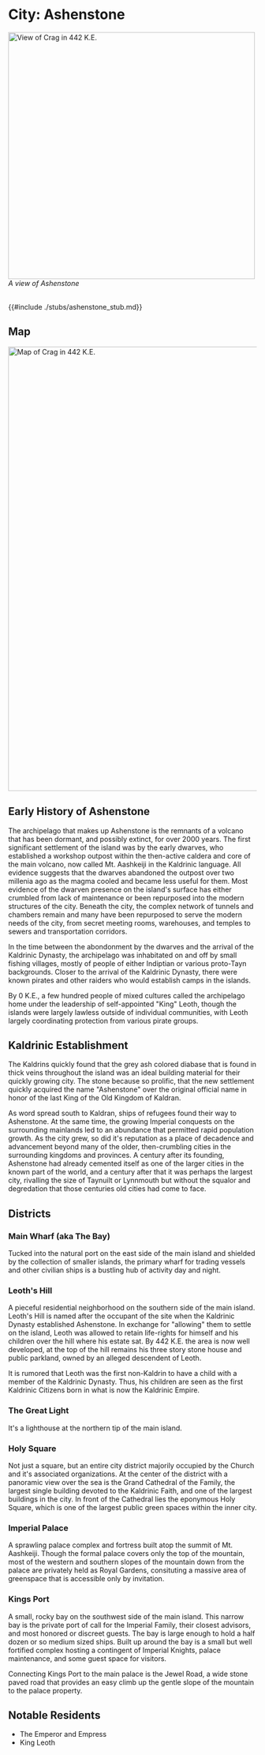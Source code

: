 # City: Ashenstone

<!-- HTML goes here -->
<style>
  table {margin-left: 0 !important;}
</style>

<!-- end HTML -->

<img src="images/landscapes/crag_ai_art.png" alt="View of Crag in 442 K.E." width="500"/>

<br>
<i> A view of Ashenstone </i>
<br>
<br>

{{#include ./stubs/ashenstone_stub.md}}

## Map

<img src="./images/maps/crag_map.png" alt="Map of Crag in 442 K.E." width="900"/> 

## Early History of Ashenstone  

The archipelago that makes up Ashenstone is the remnants of a volcano that has been dormant, and possibly extinct, for over 2000 years. The first significant settlement of the island was by the early dwarves, who established a workshop outpost within the then-active caldera and core of the main volcano, now called Mt. Aashkeiji in the Kaldrinic language. All evidence suggests that the dwarves abandoned the outpost over two millenia ago as the magma cooled and became less useful for them. Most evidence of the dwarven presence on the island's surface has either crumbled from lack of maintenance or been repurposed into the modern structures of the city. Beneath the city, the complex network of tunnels and chambers remain and many have been repurposed to serve the modern needs of the city, from secret meeting rooms, warehouses, and temples to sewers and transportation corridors.

In the time between the abondonment by the dwarves and the arrival of the Kaldrinic Dynasty, the archipelago was inhabitated on and off by small fishing villages, mostly of people of either Indiptian or various proto-Tayn backgrounds. Closer to the arrival of the Kaldrinic Dynasty, there were known pirates and other raiders who would establish camps in the islands.

By 0 K.E., a few hundred people of mixed cultures called the archipelago home under the leadership of self-appointed "King" Leoth, though the islands were largely lawless outside of individual communities, with Leoth largely coordinating protection from various pirate groups. 

## Kaldrinic Establishment

The Kaldrins quickly found that the grey ash colored diabase that is found in thick veins throughout the island was an ideal building material for their quickly growing city. The stone because so prolific, that the new settlement quickly acquired the name "Ashenstone" over the original official name in honor of the last King of the Old Kingdom of Kaldran.

As word spread south to Kaldran, ships of refugees found their way to Ashenstone. At the same time, the growing Imperial conquests on the surrounding mainlands led to an abundance that permitted rapid population growth. As the city grew, so did it's reputation as a place of decadence and advancement beyond many of the older, then-crumbling cities in the surrounding kingdoms and provinces. A century after its founding, Ashenstone had already cemented itself as one of the larger cities in the known part of the world, and a century after that it was perhaps the largest city, rivalling the size of Taynuilt or Lynnmouth but without the squalor and degredation that those centuries old cities had come to face.

## Districts

### Main Wharf (aka The Bay)

Tucked into the natural port on the east side of the main island and shielded by the collection of smaller islands, the primary wharf for trading vessels and other civilian ships is a bustling hub of activity day and night.

### Leoth's Hill

A pieceful residential neighborhood on the southern side of the main island. Leoth's Hill is named after the occupant of the site when the Kaldrinic Dynasty established Ashenstone. In exchange for "allowing" them to settle on the island, Leoth was allowed to retain life-rights for himself and his children over the hill where his estate sat. By 442 K.E. the area is now well developed, at the top of the hill remains his three story stone house and public parkland, owned by an alleged descendent of Leoth.

It is rumored that Leoth was the first non-Kaldrin to have a child with a member of the Kaldrinic Dynasty. Thus, his children are seen as the first Kaldrinic Citizens born in what is now the Kaldrinic Empire.

### The Great Light

It's a lighthouse at the northern tip of the main island.

### Holy Square

Not just a square, but an entire city district majorily occupied by the Church and it's associated organizations. At the center of the district with a panoramic view over the sea is the Grand Cathedral of the Family, the largest single building devoted to the Kaldrinic Faith, and one of the largest buildings in the city. In front of the Cathedral lies the eponymous Holy Square, which is one of the largest public green spaces within the inner city.

### Imperial Palace

A sprawling palace complex and fortress built atop the summit of Mt. Aashkeiji. Though the formal palace covers only the top of the mountain, most of the western and southern slopes of the mountain down from the palace are privately held as Royal Gardens, consituting a massive area of greenspace that is accessible only by invitation.

### Kings Port

A small, rocky bay on the southwest side of the main island. This narrow bay is the private port of call for the Imperial Family, their closest advisors, and most honored or discreet guests. The bay is large enough to hold a half dozen or so medium sized ships. Built up around the bay is a small but well fortified complex hosting a contingent of Imperial Knights, palace maintenance, and some guest space for visitors.

Connecting Kings Port to the main palace is the Jewel Road, a wide stone paved road that provides an easy climb up the gentle slope of the mountain to the palace property. 

## Notable Residents

- The Emperor and Empress
- King Leoth
